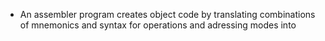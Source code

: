 - An assembler program creates object code by translating combinations of mnemonics and syntax for operations and adressing modes into